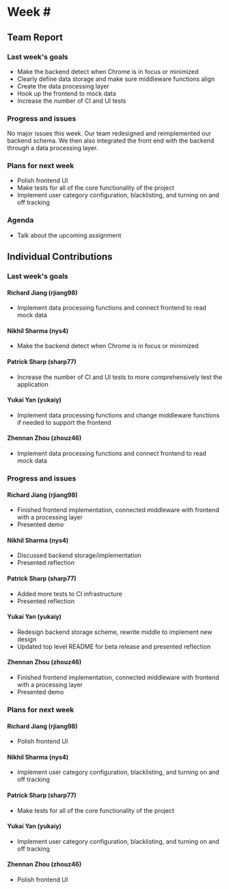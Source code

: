 # Week \#

## Team Report

### Last week's goals
- Make the backend detect when Chrome is in focus or minimized
- Clearly define data storage and make sure middleware functions align
- Create the data processing layer
- Hook up the frontend to mock data
- Increase the number of CI and UI tests

### Progress and issues
No major issues this week. Our team redesigned and reimplemented our backend schema. We then also integrated the front end with the backend through a data processing layer.

### Plans for next week
- Polish frontend UI
- Make tests for all of the core functionality of the project
- Implement user category configuration, blacklisting, and turning on and off tracking

### Agenda
- Talk about the upcoming assignment


## Individual Contributions

### Last week's goals

#### Richard Jiang (rjiang98)
- Implement data processing functions and connect frontend to read mock data

#### Nikhil Sharma (nys4)
- Make the backend detect when Chrome is in focus or minimized

#### Patrick Sharp (sharp77)
- Increase the number of CI and UI tests to more comprehensively test the application

#### Yukai Yan (yukaiy)
- Implement data processing functions and change middleware functions if needed to support the frontend

#### Zhennan Zhou (zhouz46)
- Implement data processing functions and connect frontend to read mock data


### Progress and issues

#### Richard Jiang (rjiang98)
- Finished frontend implementation, connected middleware with frontend with a processing layer
- Presented demo

#### Nikhil Sharma (nys4)
- Discussed backend storage/implementation
- Presented reflection

#### Patrick Sharp (sharp77)
- Added more tests to CI infrastructure
- Presented reflection

#### Yukai Yan (yukaiy)
- Redesign backend storage scheme, rewrite middle to implement new design
- Updated top level README for beta release and presented reflection

#### Zhennan Zhou (zhouz46)
- Finished frontend implementation, connected middleware with frontend with a processing layer
- Presented demo


### Plans for next week

#### Richard Jiang (rjiang98)
- Polish frontend UI

#### Nikhil Sharma (nys4)
- Implement user category configuration, blacklisting, and turning on and off tracking

#### Patrick Sharp (sharp77)
- Make tests for all of the core functionality of the project

#### Yukai Yan (yukaiy)
- Implement user category configuration, blacklisting, and turning on and off tracking

#### Zhennan Zhou (zhouz46)
- Polish frontend UI

